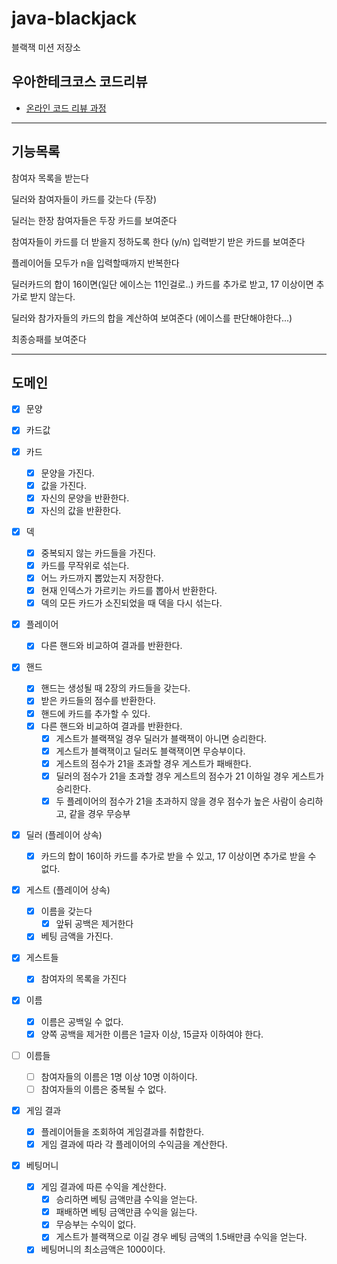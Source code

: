 # java-blackjack

블랙잭 미션 저장소

## 우아한테크코스 코드리뷰

- [온라인 코드 리뷰 과정](https://github.com/woowacourse/woowacourse-docs/blob/master/maincourse/README.md)

---
## 기능목록
참여자 목록을 받는다

딜러와 참여자들이 카드를 갖는다 (두장)

딜러는 한장 참여자들은 두장 카드를 보여준다

참여자들이 카드를 더 받을지 정하도록 한다 (y/n) 입력받기
받은 카드를 보여준다

플레이어들 모두가 n을 입력할때까지 반복한다

딜러카드의 합이 16이면(일단 에이스는 11인걸로..) 카드를 추가로 받고, 17 이상이면 추가로 받지 않는다.

딜러와 참가자들의 카드의 합을 계산하여 보여준다 (에이스를 판단해야한다...)

최종승패를 보여준다

--- 
## 도메인
- [x] 문양
- [x] 카드값

- [x] 카드
  - [x] 문양을 가진다.
  - [x] 값을 가진다.
  - [x] 자신의 문양을 반환한다.
  - [x] 자신의 값을 반환한다.

- [x] 덱
  - [x] 중복되지 않는 카드들을 가진다.
  - [x] 카드를 무작위로 섞는다.
  - [x] 어느 카드까지 뽑았는지 저장한다.
  - [x] 현재 인덱스가 가르키는 카드를 뽑아서 반환한다.
  - [x] 덱의 모든 카드가 소진되었을 때 덱을 다시 섞는다.

- [x] 플레이어
  - [x] 다른 핸드와 비교하여 결과를 반환한다.

- [x] 핸드
  - [x] 핸드는 생성될 때 2장의 카드들을 갖는다.
  - [x] 받은 카드들의 점수를 반환한다.
  - [x] 핸드에 카드를 추가할 수 있다.
  - [x] 다른 핸드와 비교하여 결과를 반환한다.
    - [x] 게스트가 블랙잭일 경우 딜러가 블랙잭이 아니면 승리한다.
    - [x] 게스트가 블랙잭이고 딜러도 블랙잭이면 무승부이다.
    - [x] 게스트의 점수가 21을 초과할 경우 게스트가 패배한다.
    - [x] 딜러의 점수가 21을 초과할 경우 게스트의 점수가 21 이하일 경우 게스트가 승리한다.
    - [x] 두 플레이어의 점수가 21을 초과하지 않을 경우 점수가 높은 사람이 승리하고, 같을 경우 무승부

- [x] 딜러 (플레이어 상속)
  - [x] 카드의 합이 16이하 카드를 추가로 받을 수 있고, 17 이상이면 추가로 받을 수 없다.
  
- [x] 게스트 (플레이어 상속)
  - [x] 이름을 갖는다
    - [x] 앞뒤 공백은 제거한다
  - [x] 베팅 금액을 가진다.

- [x] 게스트들 
  - [x] 참여자의 목록을 가진다

- [x] 이름
  - [x] 이름은 공백일 수 없다.
  - [x] 양쪽 공백을 제거한 이름은 1글자 이상, 15글자 이하여야 한다.

- [ ] 이름들
  - [ ] 참여자들의 이름은 1명 이상 10명 이하이다.
  - [ ] 참여자들의 이름은 중복될 수 없다.
  
- [x] 게임 결과
  - [x] 플레이어들을 조회하여 게임결과를 취합한다.
  - [x] 게임 결과에 따라 각 플레이어의 수익금을 계산한다.

- [x] 베팅머니
  - [x] 게임 결과에 따른 수익을 계산한다.
    - [x] 승리하면 베팅 금액만큼 수익을 얻는다.
    - [x] 패배하면 베팅 금액만큼 수익을 잃는다.
    - [x] 무승부는 수익이 없다.
    - [x] 게스트가 블랙잭으로 이길 경우 베팅 금액의 1.5배만큼 수익을 얻는다.
  - [x] 베팅머니의 최소금액은 1000이다.
